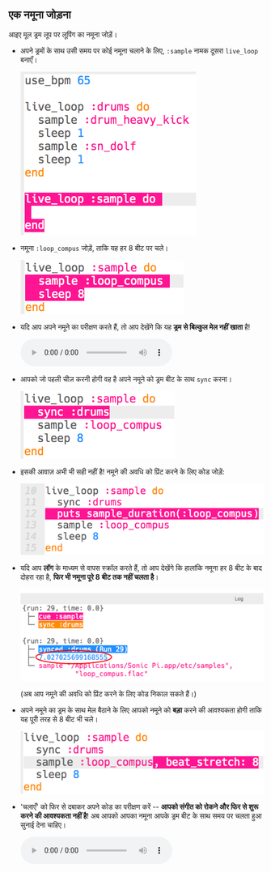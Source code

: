 ## एक नमूना जोड़ना

आइए मूल ड्रम लूप पर लूपिंग का नमूना जोड़ें।

+ अपने ड्रमों के साथ उसी समय पर कोई नमूना चलाने के लिए, `:sample` नामक दूसरा `live_loop` बनाएँ।
    
    ![स्क्रीनशॉट](images/dj-sample-loop.png)

+ नमूना `:loop_compus` जोड़ें, ताकि यह हर 8 बीट पर चले।
    
    ![स्क्रीनशॉट](images/dj-sample-bug.png)

+ यदि आप अपने नमूने का परीक्षण करते हैं, तो आप देखेंगे कि यह **ड्रम से बिल्कुल मेल नहीं खाता** है!
    
    <div id="audio-preview" class="pdf-hidden">
      <audio controls preload> <source src="resources/beat-bug.mp3" type="audio/mpeg"> आपका ब्राउज़र <code>audio</code> तत्व का समर्थन नहीं करता है। </audio>
    </div>
+ आपको जो पहली चीज़ करनी होगी वह है अपने नमूने को ड्रम बीट के साथ `sync` करना।
    
    ![स्क्रीनशॉट](images/dj-sample-sync.png)

+ इसकी आवाज़ अभी भी सही नहीं है! नमूने की अवधि को प्रिंट करने के लिए कोड जोड़ें:
    
    ![स्क्रीनशॉट](images/dj-sample-duration.png)

+ यदि आप **लॉग** के माध्यम से वापस स्क्रॉल करते हैं, तो आप देखेंगे कि हालांकि नमूना हर 8 बीट के बाद दोहरा रहा है, **फिर भी नमूना पूरे 8 बीट तक नहीं चलता है**।
    
    ![स्क्रीनशॉट](images/dj-sample-log.png)
    
    (अब आप नमूने की अवधि को प्रिंट करने के लिए कोड निकाल सकते हैं।)

+ अपने नमूने का ड्रम के साथ मेल बैठाने के लिए आपको नमूने को **बड़ा** करने की आवश्यकता होगी ताकि यह पूरी तरह से 8 बीट भी चले।
    
    ![स्क्रीनशॉट](images/dj-sample-stretch.png)

+ 'चलाएँ' को फिर से दबाकर अपने कोड का परीक्षण करें -- **आपको संगीत को रोकने और फिर से शुरू करने की आवश्यकता नहीं है**! अब आपको आपका नमूना आपके ड्रम बीट के साथ समय पर चलता हुआ सुनाई देना चाहिए।
    
    <div id="audio-preview" class="pdf-hidden">
      <audio controls preload> <source src="resources/beat-fixed.mp3" type="audio/mpeg"> आपका ब्राउज़र <code>audio</code> तत्व का समर्थन नहीं करता है। </audio>
    </div>